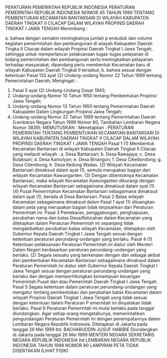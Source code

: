  PERATURAN PEMERINTAH REPUBLIK INDONESIA PERATURAN PEMERINTAH REPUBLIK INDONESIA NOMOR 45 TAHUN 1999 TENTANG PEMBENTUKAN KECAMATAN BANTARSARI DI WILAYAH KABUPATEN DAERAH TINGKAT II CILACAP DALAM WILAYAH PROPINSI DAERAH TINGKAT I JAWA TENGAH
Menimbang :

a. bahwa dengan semakin meningkatnya jumlah p enduduk dan volume kegiatan pemerintahan dan pembangunan di wiayah Kabupaten Daerah Tingka II Cilacap dalam wilayah Propinsi Daerah Tingkat I Jawa Tengah, sehingga untuk memperlancar pelaksanaan tugas-tugas pelayanan di bidang pemerintahan dan pembangunan serta meningkatkan pelayanan terhadap masyarakat, dipandang perlu membentuk Kecamatan baru di wilayah Kabupaten Daerah Tingkat II tersebut;
b. bahwa sesuai dengan ketentuan Pasal 132 ayat (2) Undang-undang Nomor 22 Tahun 1999 tentang Pemerintahan Daerah;
Mengingat :

1. Pasal 5 ayat (2) Undang-Undang Dasar 1945;
2. Undang-undang Nomor 10 Tahun 1950 tentang Pembentukan Propinsi Jawa Tengah;
3. Undang-undang Nomor 13 Tahun 1950 tentang Pemerintahan Daerah Kabupaten Dalam Lingkungan Propinsi Jawa Tengah;
4. Undang-undang Nomor 22 Tahun 1999 tentang Pemerintahan Daerah (Lembaran Negara Tahun 1999 Nomor 60, Tambahan Lembaran Negara Nomor 3839);
MEMUTUSKAN :
 Menetapkan : PERATURAN PEMERINTAH TENTANG PEMBENTUKAN KECAMATAN BANTARSARI DI WILAYAH KABUPATEN DAERAH TINGKAT II CILACAP DALAM WILAYAH PROPINSI DAERAH TINGKAT I JAWA TENGAH
Pasal 1
(1) Membentuk Kecamatan Bantarsari di wilayah Kabupaten Daerah Tingkat II Cilacap yang meliputi wilayah :
a. Desa Bantarsari;
b. Desa Rawajaya;
c. Desa Bulaksari;
d. Desa Kamulyan;
e. Desa Binangun;
f. Desa Cikedondong;
g. Desa Citembong;
h. Desa Kedung Wadas.
(2) Wilayah Kecamatan Bantarsari dimaksud dalam ayat (1), semula merupakan bagian dari wilayah Kecamatan Kawunganten.
(3) Dengan dibentuknya Kecamatan Bantarsari, maka wilayah Kecamatan Kawunganten dikurangi dengan wilayah Kecamatan Bantarsari sebagaimana dimaksud dalam ayat (1).
(4) Pusat Pemerintahan Kecamatan Bantarsari sebagaimana dimaksud dalam ayat (1), berada di Desa Bantarsari.
Pasal 2
Batas wilayah Kecamatan sebagaimana dimaksud dalam Pasal 1 ayat (1) dituangkan dalam peta yang merupakan bagian tidak terpisahkan dari Peraturan Pemerintah ini.
Pasal 3
Pemekaran, penggabungan, penghapusan, perubahan nama dan batas Desa/Kelurahan dalam Kecamatan yang ditetapkan dalam Peraturan Pemerintah ini sepanjang tidak mengakibatkan perubahan batas wilayah Kecamatan, ditetapkan oleh Gubernur Kepala Daerah Tingkat I Jawa Tengah sesuai dengan ketentuan peraturan perundang-undangan yang berlaku.
Pasal 4
(1) Ketentuan pelaksanaan Peraturan Pemerintah ini diatur oleh Menteri Dalam Negeri berdasarkan peraturan perundang-undangan yang berlaku.
(2) Segala sesuatu yang berkenaan dengan dan sebagai akibat dari pembentukan Kecamatan Bantarsari sebagaimana dimaksud dalam Peraturan Pemerintah ini diatur oleh Gubernur Kepala Daerah Tingkat I Jawa Tengah sesuai dengan peraturan perundang-undangan yang berlaku dan dengan memperhitungkan kemampuan keuangan Pemerintah Pusat dan atau Pemerintah Daerah Tingkat I Jawa Tengah.
Pasal 5
Segala ketentuan dalam peraturan perundang-undangan yang mengatur tentang pembentukan dan perubahan batas Kecamatan dalam wilayah Propinsi Daerah Tingkat I Jawa Tengah yang tidak sesuai dengan ketentuan dalam Peraturan P emerintah ini dinyatakan tidak berlaku.
Pasal 6
Peraturan Pemerintah ini mulai berlaku pada tanggal diundangkan. Agar setiap orang mengetahunya, memerintahkan pengundangan Peraturan Pemerintah ini dengan penempatannya dalam Lembaran Negara Republik Indonesia. Ditetapkan di Jakarta pada tanggal 26 Mei 1999 ttd. BACHARUDDIN JUSUF HABIBIE Diundangkan di Jakarta pada tanggal 26 Mei 1999 MENTERI NEGARA SEKRETARIS NEGARA REPUBLIK INDONESIA ttd LEMBARAN NEGARA REPUBLIK INDONESIA TAHUN 1999 NOMOR 90 LAMPIRAN PETA TIDAK DISERTAKAN (LIHAT FISIK)